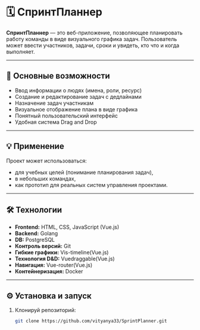 # 🗓️ СпринтПланнер

**СпринтПланнер** — это веб-приложение, позволяющее планировать работу команды в виде визуального графика задач. Пользователь может ввести участников, задачи, сроки и увидеть, кто что и когда выполняет.

---

## 🚀 Основные возможности

- Ввод информации о людях (имена, роли, ресурс)
- Создание и редактирование задач с дедлайнами
- Назначение задач участникам
- Визуальное отображение плана в виде графика
- Понятный пользовательский интерфейс
- Удобная система Drag and Drop

---

## 💡 Применение

Проект может использоваться:
- для учебных целей (понимание планирования задач),
- в небольших командах,
- как прототип для реальных систем управления проектами.

---

## 🛠️ Технологии

- **Frontend:** HTML, CSS, JavaScript (Vue.js)
- **Backend:** Golang
- **DB:** PostgreSQL
- **Контроль версий:** Git
- **Гибкие графики:** Vis-timeline(Vue.js)
- **Технология D&D:** Vuedraggable(Vue.js)
- **Навигация:** Vue-router(Vue.js)
- **Контейнеризация:** Docker
---

## ⚙️ Установка и запуск

1. Клонируй репозиторий:
   ```bash
   git clone https://github.com/vityanya33/SprintPlanner.git
